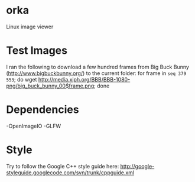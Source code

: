 orka
====

Linux image viewer

Test Images
====
I ran the following to download a few hundred frames from Big Buck Bunny (http://www.bigbuckbunny.org/) to the current folder:
for frame in `seq 379 553`; do 
wget http://media.xiph.org/BBB/BBB-1080-png/big_buck_bunny_00$frame.png; 
done


Dependencies
====
-OpenImageIO
-GLFW

Style
====
Try to follow the Google C++ style guide here:
http://google-styleguide.googlecode.com/svn/trunk/cppguide.xml

